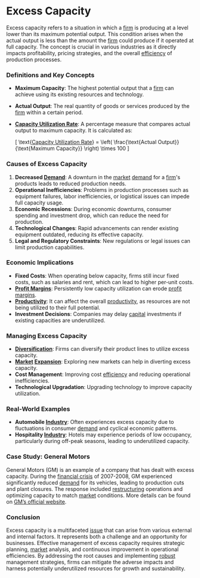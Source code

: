 # Excess Capacity

Excess capacity refers to a situation in which a [firm](../f/firm.md) is producing at a level lower than its maximum potential output. This condition arises when the actual output is less than the amount the [firm](../f/firm.md) could produce if it operated at full capacity. The concept is crucial in various industries as it directly impacts profitability, pricing strategies, and the overall [efficiency](../e/efficiency.md) of production processes. 

### Definitions and Key Concepts

- **Maximum Capacity**: The highest potential output that a [firm](../f/firm.md) can achieve using its existing resources and technology.
- **Actual Output**: The real quantity of goods or services produced by the [firm](../f/firm.md) within a certain period.
- **[Capacity Utilization Rate](../c/capacity_utilization_rate.md)**: A percentage measure that compares actual output to maximum capacity. It is calculated as:

  \[
  \text{[Capacity Utilization Rate](../c/capacity_utilization_rate.md)} = \left( \frac{\text{Actual Output}}{\text{Maximum Capacity}} \right) \times 100
  \]

### Causes of Excess Capacity

1. **Decreased [Demand](../d/demand.md)**: A downturn in the [market](../m/market.md) [demand](../d/demand.md) for a [firm](../f/firm.md)'s products leads to reduced production needs.
2. **Operational Inefficiencies**: Problems in production processes such as equipment failures, labor inefficiencies, or logistical issues can impede full capacity usage.
3. **Economic Recessions**: During economic downturns, consumer spending and investment drop, which can reduce the need for production.
4. **Technological Changes**: Rapid advancements can render existing equipment outdated, reducing its effective capacity.
5. **Legal and Regulatory Constraints**: New regulations or legal issues can limit production capabilities.

### Economic Implications

- **Fixed Costs**: When operating below capacity, firms still incur fixed costs, such as salaries and rent, which can lead to higher per-unit costs.
- **[Profit Margins](../p/profit_margins_in_trading.md)**: Persistently low capacity utilization can erode [profit margins](../p/profit_margins_in_trading.md).
- **[Productivity](../p/productivity.md)**: It can affect the overall [productivity](../p/productivity.md), as resources are not being utilized to their full potential.
- **Investment Decisions**: Companies may delay [capital](../c/capital.md) investments if existing capacities are underutilized.

### Managing Excess Capacity

- **[Diversification](../d/diversification.md)**: Firms can diversify their product lines to utilize excess capacity.
- **[Market](../m/market.md) [Expansion](../e/expansion.md)**: Exploring new markets can help in diverting excess capacity.
- **Cost Management**: Improving cost [efficiency](../e/efficiency.md) and reducing operational inefficiencies.
- **Technological Upgradation**: Upgrading technology to improve capacity utilization.
  
### Real-World Examples

- **Automobile [Industry](../i/industry.md)**: Often experiences excess capacity due to fluctuations in consumer [demand](../d/demand.md) and cyclical economic patterns.
- **Hospitality [Industry](../i/industry.md)**: Hotels may experience periods of low occupancy, particularly during off-peak seasons, leading to underutilized capacity.

### Case Study: General Motors

General Motors (GM) is an example of a company that has dealt with excess capacity. During the [financial crisis](../f/financial_crisis.md) of 2007-2008, GM experienced significantly reduced [demand](../d/demand.md) for its vehicles, leading to production cuts and plant closures. The response included [restructuring](../r/restructuring.md) operations and optimizing capacity to match [market](../m/market.md) conditions. More details can be found on [GM’s official website](https://www.gm.com).

### Conclusion

Excess capacity is a multifaceted [issue](../i/issue.md) that can arise from various external and internal factors. It represents both a challenge and an opportunity for businesses. Effective management of excess capacity requires strategic planning, [market](../m/market.md) analysis, and continuous improvement in operational efficiencies. By addressing the root causes and implementing [robust](../r/robust.md) management strategies, firms can mitigate the adverse impacts and harness potentially underutilized resources for growth and sustainability.